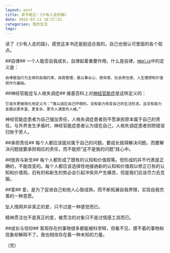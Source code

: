 ```yaml
---
layout: post
title: 读书笔记：《少有人走的路》
date: 2016-03-11 18:57:51
categories: 我的生活
tags:
---
```


读了《少有人走的路》，感觉这本书还是挺适合我的。自己也很认可里面的各个观点。

##自律##
一个人能否自我成长，自律起着重要作用。什么是自律，[`MBAlib`](http://wiki.mbalib.com/wiki/%E8%87%AA%E5%BE%8B)中的定义是：

```
自律是指行为主体的自我约束、自我管理，是以事业心、使命感、社会责任感、人生理想和价值观作为基础。
```

##神经官能症与人格失调症##
维基百科上对[神经官能症](https://zh.wikipedia.org/wiki/%E7%A5%9E%E7%BB%8F%E7%97%87)是这样定义的：

```
它或许更被简化地定义为：“难以适应自己环境的，没有能力改变自己的生活形态，且没有能力发展出更丰富、更复杂、更令人满意的人格。”
```

神经官能症患者为自己强加责任，人格失调症患者则不愿承担原本属于自己的责任。与外界发生矛盾时，神经官能症患者认为错在自己，人格失调症患者则把错误归咎于旁人。

##承担责任##
每个人都应该面对属于自己的问题。要成长就得解决问题。而要解决问题就要承担相应的责任，而不能把“这不是我的问题”挂心中。

##放弃与新生##
每个人都形成了既有的认知和价值观等。但形成的并不代表是正确的，不能改变的。每个人都应该选择性地接纳新的认知和价值观以修正已有的认知和价值观。旧有的和新生的势必会引起冲突并产生痛苦，但是我们应该尽力去克服。

##爱##
爱，是为了促进自己和他人心智成熟，而不断拓展自我界限，实现自我完善的一种意愿。

坠入情网并非真正的爱，只不过是一种感觉而已。

精神贯注也不是真正的爱，被贯注的对象只不是过情感工具而已。


##成长与信仰##
客观存在的事物很多都能被科学释，但看不见，摸不着的事物和现象却解释不了。我也相信存在着一种未知的力量。

（完）
